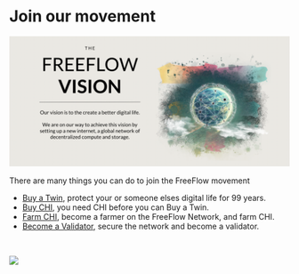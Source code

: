 # Join our movement

![](img/contribute.png)  

There are many things you can do to join the FreeFlow movement

- [Buy a Twin](buy/buy_my_twin.md), protect your or someone elses digital life for 99 years.
- [Buy CHI](buy/buy_my_chi.md), you need CHI before you can Buy a Twin.
- [Farm CHI](farming/farming_intro.md), become a farmer on the FreeFlow Network, and farm CHI.
- [Become a Validator](validator/become_validator.md), secure the network and become a validator.

<br>

![](img/join_us.png)  




